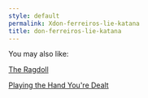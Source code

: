 ```yaml
---
style: default
permalink: Xdon-ferreiros-lie-katana
title: don-ferreiros-lie-katana
---
```

You may also like:

[The Ragdoll](http://scp-wiki.net/the-ragdoll)

[Playing the Hand You're Dealt](http://scp-wiki.net/playing-the-hand-youre-dealt)
